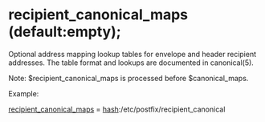 # recipient_canonical_maps (default:empty); 


Optional address mapping lookup tables for envelope and header
recipient addresses.
The table format and lookups are documented in canonical(5).



Note: $recipient_canonical_maps is processed before $canonical_maps.



Example:



<a href="postconf.5.html#recipient_canonical_maps">recipient_canonical_maps</a> = <a href="DATABASE_README.html#types">hash</a>:/etc/postfix/recipient_canonical



